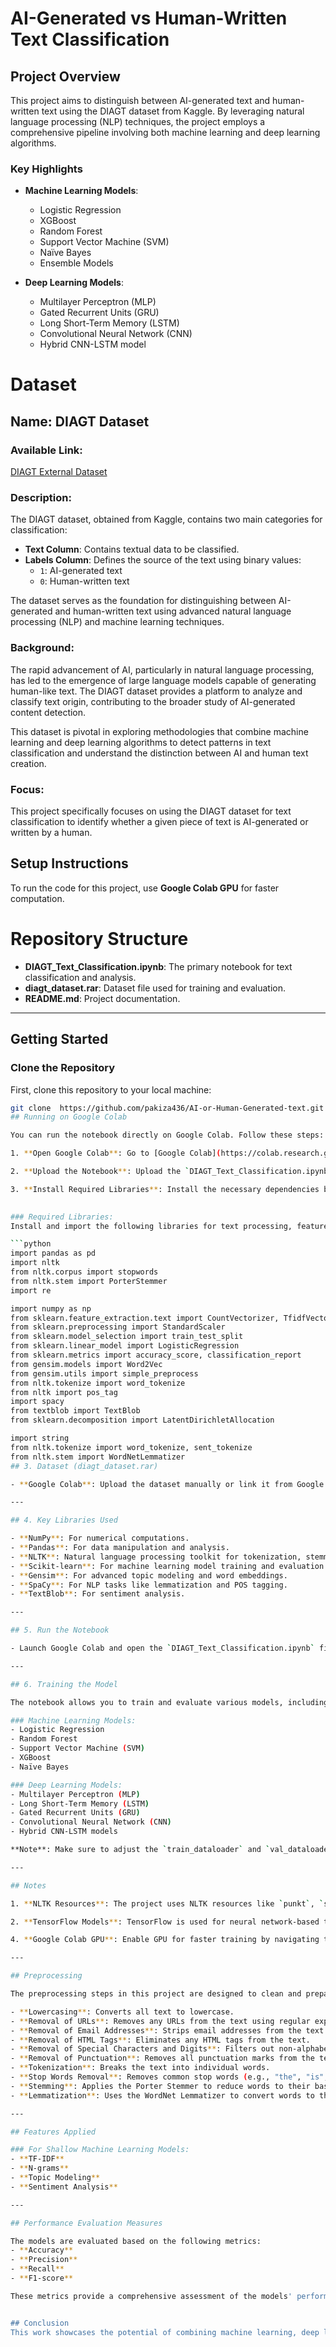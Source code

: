 # AI-Generated vs Human-Written Text Classification

## Project Overview

This project aims to distinguish between AI-generated text and human-written text using the DIAGT dataset from Kaggle. By leveraging natural language processing (NLP) techniques, the project employs a comprehensive pipeline involving both machine learning and deep learning algorithms.

### Key Highlights

- **Machine Learning Models**:
  - Logistic Regression
  - XGBoost
  - Random Forest
  - Support Vector Machine (SVM)
  - Naïve Bayes
  - Ensemble Models

- **Deep Learning Models**:
  - Multilayer Perceptron (MLP)
  - Gated Recurrent Units (GRU)
  - Long Short-Term Memory (LSTM)
  - Convolutional Neural Network (CNN)
  - Hybrid CNN-LSTM model
# Dataset

## Name: DIAGT Dataset  

### Available Link:  
[DIAGT External Dataset](https://www.kaggle.com/datasets/xxycbadpanda/daigt-external-dataset-v1)  

### Description:  
The DIAGT dataset, obtained from Kaggle, contains two main categories for classification:  
- **Text Column**: Contains textual data to be classified.  
- **Labels Column**: Defines the source of the text using binary values:  
  - `1`: AI-generated text  
  - `0`: Human-written text  

The dataset serves as the foundation for distinguishing between AI-generated and human-written text using advanced natural language processing (NLP) and machine learning techniques.  

### Background:  
The rapid advancement of AI, particularly in natural language processing, has led to the emergence of large language models capable of generating human-like text. The DIAGT dataset provides a platform to analyze and classify text origin, contributing to the broader study of AI-generated content detection.  

This dataset is pivotal in exploring methodologies that combine machine learning and deep learning algorithms to detect patterns in text classification and understand the distinction between AI and human text creation.  

### Focus:  
This project specifically focuses on using the DIAGT dataset for text classification to identify whether a given piece of text is AI-generated or written by a human.  

## Setup Instructions  
To run the code for this project, use **Google Colab GPU** for faster computation.  
# Repository Structure

- **DIAGT_Text_Classification.ipynb**: The primary notebook for text classification and analysis.
- **diagt_dataset.rar**: Dataset file used for training and evaluation.
- **README.md**: Project documentation.

---

## Getting Started

### Clone the Repository
First, clone this repository to your local machine:

```bash
git clone  https://github.com/pakiza436/AI-or-Human-Generated-text.git
## Running on Google Colab

You can run the notebook directly on Google Colab. Follow these steps:

1. **Open Google Colab**: Go to [Google Colab](https://colab.research.google.com/).

2. **Upload the Notebook**: Upload the `DIAGT_Text_Classification.ipynb` notebook or use the Colab link from the repository.

3. **Install Required Libraries**: Install the necessary dependencies by running the following commands in a code cell:

  
### Required Libraries:  
Install and import the following libraries for text processing, feature extraction, model training, and evaluation:  

```python
import pandas as pd
import nltk
from nltk.corpus import stopwords
from nltk.stem import PorterStemmer
import re

import numpy as np
from sklearn.feature_extraction.text import CountVectorizer, TfidfVectorizer
from sklearn.preprocessing import StandardScaler
from sklearn.model_selection import train_test_split
from sklearn.linear_model import LogisticRegression
from sklearn.metrics import accuracy_score, classification_report
from gensim.models import Word2Vec
from gensim.utils import simple_preprocess
from nltk.tokenize import word_tokenize
from nltk import pos_tag
import spacy
from textblob import TextBlob
from sklearn.decomposition import LatentDirichletAllocation

import string
from nltk.tokenize import word_tokenize, sent_tokenize
from nltk.stem import WordNetLemmatizer
## 3. Dataset (diagt_dataset.rar)

- **Google Colab**: Upload the dataset manually or link it from Google Drive.

---

## 4. Key Libraries Used

- **NumPy**: For numerical computations.
- **Pandas**: For data manipulation and analysis.
- **NLTK**: Natural language processing toolkit for tokenization, stemming, and stopword removal.
- **Scikit-learn**: For machine learning model training and evaluation.
- **Gensim**: For advanced topic modeling and word embeddings.
- **SpaCy**: For NLP tasks like lemmatization and POS tagging.
- **TextBlob**: For sentiment analysis.

---

## 5. Run the Notebook

- Launch Google Colab and open the `DIAGT_Text_Classification.ipynb` file.

---

## 6. Training the Model

The notebook allows you to train and evaluate various models, including:

### Machine Learning Models:
- Logistic Regression
- Random Forest
- Support Vector Machine (SVM)
- XGBoost
- Naïve Bayes

### Deep Learning Models:
- Multilayer Perceptron (MLP)
- Long Short-Term Memory (LSTM)
- Gated Recurrent Units (GRU)
- Convolutional Neural Network (CNN)
- Hybrid CNN-LSTM models

**Note**: Make sure to adjust the `train_dataloader` and `val_dataloader` sections to fit your dataset.

---

## Notes

1. **NLTK Resources**: The project uses NLTK resources like `punkt`, `stopwords`, and `wordnet`. Ensure they are downloaded during the setup phase.

2. **TensorFlow Models**: TensorFlow is used for neural network-based text classification.

4. **Google Colab GPU**: Enable GPU for faster training by navigating to **Runtime > Change runtime type > Hardware accelerator > GPU**.

---

## Preprocessing

The preprocessing steps in this project are designed to clean and prepare the text data for model training. The steps include:

- **Lowercasing**: Converts all text to lowercase.
- **Removal of URLs**: Removes any URLs from the text using regular expressions.
- **Removal of Email Addresses**: Strips email addresses from the text.
- **Removal of HTML Tags**: Eliminates any HTML tags from the text.
- **Removal of Special Characters and Digits**: Filters out non-alphabetical characters and digits.
- **Removal of Punctuation**: Removes all punctuation marks from the text.
- **Tokenization**: Breaks the text into individual words.
- **Stop Words Removal**: Removes common stop words (e.g., "the", "is", "in") using the NLTK stopwords list.
- **Stemming**: Applies the Porter Stemmer to reduce words to their base form (e.g., "running" -> "run").
- **Lemmatization**: Uses the WordNet Lemmatizer to convert words to their root form (e.g., "better" -> "good").

---

## Features Applied

### For Shallow Machine Learning Models:
- **TF-IDF**
- **N-grams**
- **Topic Modeling**
- **Sentiment Analysis**

---

## Performance Evaluation Measures

The models are evaluated based on the following metrics:
- **Accuracy**
- **Precision**
- **Recall**
- **F1-score**

These metrics provide a comprehensive assessment of the models' performance.


## Conclusion
This work showcases the potential of combining machine learning, deep learning, and NLP techniques for AI-based text analysis and classification. It provides a foundation for further advancements in distinguishing AI-generated text from human-written content.
